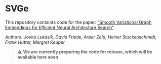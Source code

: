 # SVGe

This repository containts code for the paper: ["Smooth Variational Graph Embeddings for Efficient Neural Architecture Search"](https://arxiv.org/abs/2010.04683).

*Authors: Jovita Lukasik, David Friede, Arber Zela, Heiner Stuckenschmidt, Frank Hutter, Margret Keuper*


> :warning: **We are currently preparing the code for release, which will be available here soon.**
